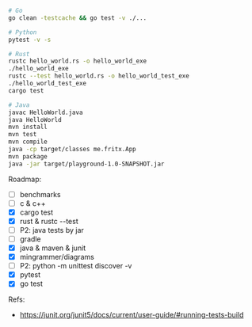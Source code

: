 ```sh
# Go
go clean -testcache && go test -v ./...

# Python
pytest -v -s

# Rust
rustc hello_world.rs -o hello_world_exe
./hello_world_exe
rustc --test hello_world.rs -o hello_world_test_exe
./hello_world_test_exe
cargo test

# Java
javac HelloWorld.java
java HelloWorld
mvn install
mvn test
mvn compile
java -cp target/classes me.fritx.App
mvn package
java -jar target/playground-1.0-SNAPSHOT.jar
```

Roadmap:
- [ ] benchmarks
- [ ] c & c++
- [x] cargo test
- [x] rust & rustc --test
- [ ] P2: java tests by jar
- [ ] gradle
- [x] java & maven & junit
- [x] mingrammer/diagrams
- [ ] P2: python -m unittest discover -v
- [x] pytest
- [x] go test

Refs:
- https://junit.org/junit5/docs/current/user-guide/#running-tests-build
